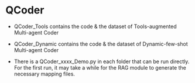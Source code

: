 # QCoder
- QCoder_Tools contains the code & the dataset of Tools-augmented Multi-agent Coder
- QCoder_Dynamic contains the code & the dataset of Dynamic-few-shot Multi-agent Coder

- There is a QCoder_xxxx_Demo.py in each folder that can be run directly. For the first run, it may take a while for the RAG module to generate the necessary mapping files.
